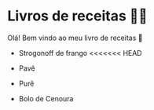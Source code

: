 # Livros de receitas :man_cook:

Olá! Bem vindo ao meu livro de receitas :wave:

- Strogonoff de frango
  <<<<<<< HEAD

- Pavê
- Purê
- Bolo de Cenoura
